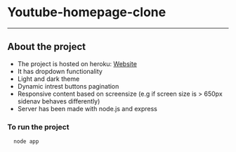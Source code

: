 # Youtube-homepage-clone
---

## About the project
* The project is hosted on heroku: [Website](https://youtube-homepage-clone.herokuapp.com/home{target="_blank"})
* It has dropdown functionality
* Light and dark theme
* Dynamic intrest buttons pagination 
* Responsive content based on screensize (e.g if screen size is > 650px sidenav behaves differently)
* Server has been made with node.js and express

### To run the project 
```bash
  node app
```
